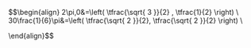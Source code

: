 $$\begin{align}
2\pi,0&=\left( \tfrac{\sqrt{ 3 }}{2} , \tfrac{1}{2} \right) \\
30\frac{1}{6}\pi&=\left( \tfrac{\sqrt{ 2 }}{2}, \tfrac{\sqrt{ 2 }}{2} \right) \\

\end{align}$$